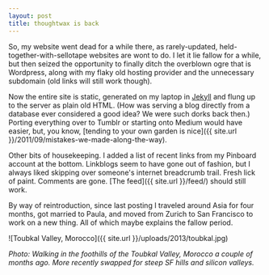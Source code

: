 ```yaml
---
layout: post
title: thoughtwax is back
---
```



So, my website went dead for a while there, as rarely-updated, held-together-with-sellotape websites are wont to do. I let it lie fallow for a while, but then seized the opportunity to finally ditch the overblown ogre that is Wordpress, along with my flaky old hosting provider and the unnecessary subdomain (old links will still work though).

Now the entire site is static, generated on my laptop in [Jekyll](http://jekyllrb.com/) and flung up to the server as plain old HTML. (How was serving a blog directly from a database ever considered a good idea? We were such dorks back then.) Porting everything over to Tumblr or starting onto Medium would have easier, but, you know, [tending to your own garden is nice]({{ site.url }}/2011/09/mistakes-we-made-along-the-way).

Other bits of housekeeping. I added a list of recent links from my Pinboard account at the bottom. Linkblogs seem to have gone out of fashion, but I always liked skipping over someone's internet breadcrumb trail. Fresh lick of paint. Comments are gone. [The feed]({{ site.url }}/feed/) should still work.

By way of reintroduction, since last posting I traveled around Asia for four months, got married to Paula, and moved from Zurich to San Francisco to work on a new thing. All of which maybe explains the fallow period.

![Toubkal Valley, Morocco]({{ site.url }}/uploads/2013/toubkal.jpg)

_Photo: Walking in the foothills of the Toubkal Valley, Morocco a couple of months ago. More recently swapped for steep SF hills and silicon valleys._